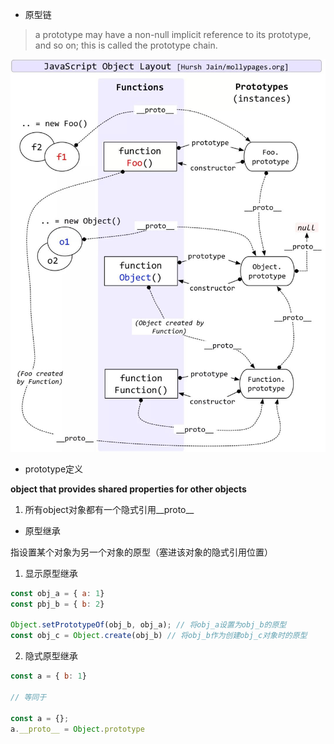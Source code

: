 - 原型链

> a prototype may have a non-null implicit reference to its prototype, and so on; this is called the prototype chain.

![原型链图形](assets/prototype.jpg)

- prototype定义

**object that provides shared properties for other objects**

1. 所有object对象都有一个隐式引用__proto__

- 原型继承

指设置某个对象为另一个对象的原型（塞进该对象的隐式引用位置）

1. 显示原型继承

```js
const obj_a = { a: 1}
const pbj_b = { b: 2}

Object.setPrototypeOf(obj_b, obj_a); // 将obj_a设置为obj_b的原型
const obj_c = Object.create(obj_b) // 将obj_b作为创建obj_c对象时的原型
```

2. 隐式原型继承

```js
const a = { b: 1}

// 等同于

const a = {};
a.__proto__ = Object.prototype
```